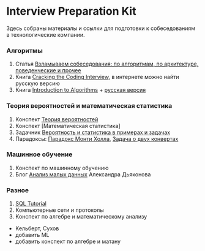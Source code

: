 # Interview Preparation Kit
Здесь собраны материалы и ссылки для подготовки к собеседованиям в технологические компании.

### Алгоритмы
1) Статья [Взламываем собеседования: по алгоритмам, по архитектуре, поведенческие и прочее](https://habr.com/ru/company/edison/blog/344018/)
2) Книга [Cracking the Coding Interview](https://www.amazon.com/Cracking-Coding-Interview-Programming-Questions/dp/098478280X), в интернете можно найти русскую версию
3) Книга [Introduction to Algorithms](https://www.amazon.com/Introduction-Algorithms-3rd-MIT-Press/dp/0262033844) + [русская версия](https://github.com/chizhonk/interview_preparation_kit/blob/master/Алгоритмы%20-%20построение%20и%20анализ.djvu)

### Теория вероятностей и математическая статистика
1) Конспект [Теория вероятностей](https://github.com/chizhonk/interview_preparation_kit/blob/master/Probability%20Theory.pdf)
2) Конспект [Математическая статистика]
3) Задачник [Вероятность и статистика в примерах и задачах]()
4) Парадоксы: [Парадокс Монти Холла](https://ru.wikipedia.org/wiki/Парадокс_Монти_Холла), [Задача о двух конвертах](https://ru.wikipedia.org/wiki/Задача_о_двух_конвертах)

### Машинное обучение
1) Конспект по машинному обучению
2) Блог [Анализ малых данных](https://dyakonov.org) Александра Дьяконова

### Разное
1) [SQL Tutorial](https://mode.com/sql-tutorial)
2) Компьютерные сети и протоколы
3) Конспект по алгебре и математическому анализу

- Кельберт, Сухов
- добавить ML
- добавить конспект по алгебре и матану
